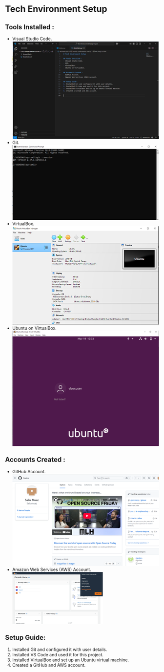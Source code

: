 # Tech Environment Setup 

## Tools Installed :
- Visual Studio Code.
![alt text](<ScreenShots/VS Code Screenshots.PNG>)
- Git.
![alt text](ScreenShots/Git_Screenshot.png)
- VirtualBox.
![alt text](<ScreenShots/Virtual Box Sreenshot.PNG>)
- Ubuntu on VirtualBox.
![alt text](<ScreenShots/Ubuntu Screenshot.PNG>)
## Accounts Created :
- GitHub Account.
![alt text](<ScreenShots/GitHub Screenshot.PNG>)
- Amazon Web Services (AWS) Account.
![alt text](<ScreenShots/AWS Account Screenshot.png>)

## Setup Guide:
1. Installed Git and configured it with user details.
2. Installed VS Code and used it for this project.
3. Installed VirtualBox and set up an Ubuntu virtual machine.
4. Created a GitHub and AWS account.

